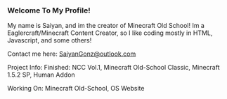 ### Welcome To My Profile!

My name is Saiyan, and im the creator of Minecraft Old School! Im a Eaglercraft/Minecraft Content Creator, so I like coding mostly in HTML, Javascript, and some others!

Contact me here: SaiyanGonz@outlook.com

Project Info:
Finished:
NCC Vol.1,
Minecraft Old-School Classic,
Minecraft 1.5.2 SP,
Human Addon

Working On:
Minecraft Old-School,
OS Website
